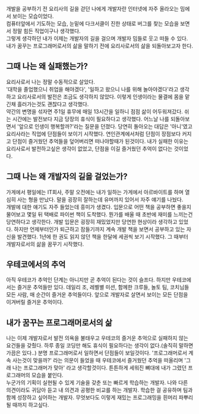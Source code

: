 개발을 공부하기 전 요리사의 길을 걷던 나에게 개발자란 인터넷에 자주 올라오는 밈에서 보이는 모습이었다.   
컴퓨터앞에서 기도하는 모습, 눈밑에 다크서클이 진한 상태로 버그를 찾는 모습을 보면서 정말 힘든 직업이구나 생각했다.   
그렇게 생각하던 내가 이제는 개발자의 길을 걸으며 개발자 밈들로 웃고 떠들 수 있다.   
내가 꿈꾸는 프로그래머로서의 삶을 말하기 전에 요리사로서의 삶을 되돌아보고자 한다.

## 그때 나는 왜 실패했는가?   
요리사로서 나는 정말 수동적으로 살았다.   
'대학을 졸업했으니 취업을 해야겠다', '일하고 왔으니 나를 위해 놀아야겠다'라고 생각하고 요리사로서의 발전은 조금도 생각하지 않았다. 이렇게 인생이라는 물결에 몸을 맡긴채 흘러가는것도 괜찮다고 생각했다.      
약간의 변명을 섞자면 주1일 휴무에 매일 13시간을 일하니 점점 삶이 어두워져갔다. 쉬는 시간에는 발전보다 지금 당장의 휴식이 필요하다고 생각했다.
어느날 나를 되돌아보면서 '앞으로 인생이 행복할까?'라는 질문을 던졌다. 당연히 돌아오는 대답은 '아니'였고 요리사라는 직업에 단점들이 보이기 시작했다.
연인관계에서처럼 단점이 장점보다 커지고 단점이 즐거웠던 추억들을 덮어버리면 떠나야할때가 된것이다.
내가 실패한 이유는 요리사로서 발전하고싶은 생각이 없었고, 단점을 이길 즐거웠던 추억이 없다는 것이었다.

## 그때 나는 왜 개발자의 길을 걸었는가?
가게에서 평일에는 IT회사, 주말 오전에는 내가 일하는 가게에서 아르바이트를 하며 열심히 사는 형을 만났다. 말을 굉장히 잘하는데 유머까지 있어서 자주 얘기를 나눴다.   
개발에 대한 얘기도 자주 들었는데 흥미가 생겼다. 입문으로 어떤 책을 공부하면 좋을지 물어보고 몇일 뒤 택배로 파이썬 책이 도착했다.
뭔가를 배울 때 초반에 재미를 느끼는건 당연하다고 생각한다. 개발 입문은 굉장히 재밌었지만 당연한 현상이라 생각하고 있었다.
하지만 언제부터인가 퇴근하고 잠들기까지 계속 개발 책을 보면서 공부하고 있는 자신을 발견했다. 1년에 한 권도 읽지 않던 책을 한달에 세권씩 보기 시작했다.
그 때부터 개발자로서의 삶을 꿈꾸기 시작했다.

## 우테코에서의 추억
아직 우테코가 추억인 단계는 아니지만 곧 추억이 된다는 것이 슬프다.
하지만 우테코에서는 즐거운 추억들만 있다.
데일리 조, 레벨별 미션, 함께한 크루들, 놀토 팀, 코치님들 모든 사람, 매 순간이 즐거운 추억들이다.
앞으로 개발자로 살면서 보이는 모든 단점을 이겨버릴 즐거운 추억이다.

## 내가 꿈꾸는 프로그래머로서의 삶
나는 이제 개발자로서 발전 의욕을 불태우고 우테코의 즐거운 추억으로 실패하지 않는 요건들을 갖췄다.
하루 종일 코딩만 해도 휴식이 필요하다는 생각이 없다.(솔직히 말하면 가끔은 있다..)
분명 프로그래머로서 일하면서 단점들이 보일것이다. '프로그래머로서 계속 사는것이 맞을까?' 라는 의문이 들었을 때 우테코에서 즐거웠던 추억을 떠올리며 '그래 나는 프로그래머가 맞아' 라고 생각할것이다.
튼튼하게 세워진 뼈대에 내가 그렸던 프로그래머의 모습을 붙인다.   
누군가의 기획이 실현될 수 있게 기술을 갖춘 또는 빠르게 학습하는 개발자.
나와 다른 의견이라도 귀담아 듣고 내 의견과 공평한 비교를 하는 개발자.
학습한 걸 공유하며 팀과 함께 성장하고 싶어하는 개발자.
무엇보다도 이렇게 재밌는 프로그래밍을 흰머리 파뿌리 될 때까지 하고싶다.
